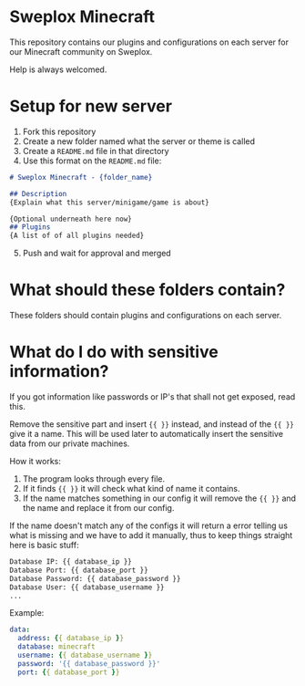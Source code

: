 # Sweplox Minecraft
This repository contains our plugins and configurations on each server for our Minecraft community on Sweplox.

Help is always welcomed.

# Setup for new server
1. Fork this repository
2. Create a new folder named what the server or theme is called
3. Create a `README.md` file in that directory
4. Use this format on the `README.md` file:
```md
# Sweplox Minecraft - {folder_name}

## Description
{Explain what this server/minigame/game is about}

{Optional underneath here now}
## Plugins
{A list of of all plugins needed}
```
5. Push and wait for approval and merged

# What should these folders contain?
These folders should contain plugins and configurations on each server.

# What do I do with sensitive information?
If you got information like passwords or IP's that shall not get exposed, read this.

Remove the sensitive part and insert `{{ }}` instead, and instead of the `{{ }}` give it a name.
This will be used later to automatically insert the sensitive data from our private machines.

How it works:
1. The program looks through every file.
2. If it finds `{{ }}` it will check what kind of name it contains.
3. If the name matches something in our config it will remove the `{{ }}` and the name and replace it from our config.

If the name doesn't match any of the configs it will return a error telling us what is missing and we have to add it manually,
thus to keep things straight here is basic stuff:
```txt
Database IP: {{ database_ip }}
Database Port: {{ database_port }}
Database Password: {{ database_password }}
Database User: {{ database_username }}
...
```

Example:
```yml
data:
  address: {{ database_ip }}
  database: minecraft
  username: {{ database_username }}
  password: '{{ database_password }}'
  port: {{ database_port }}
```